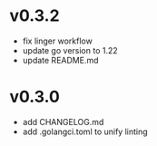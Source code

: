 # v0.3.2
- fix linger workflow
- update go version to 1.22
- update README.md

# v0.3.0
- add CHANGELOG.md
- add .golangci.toml to unify linting
